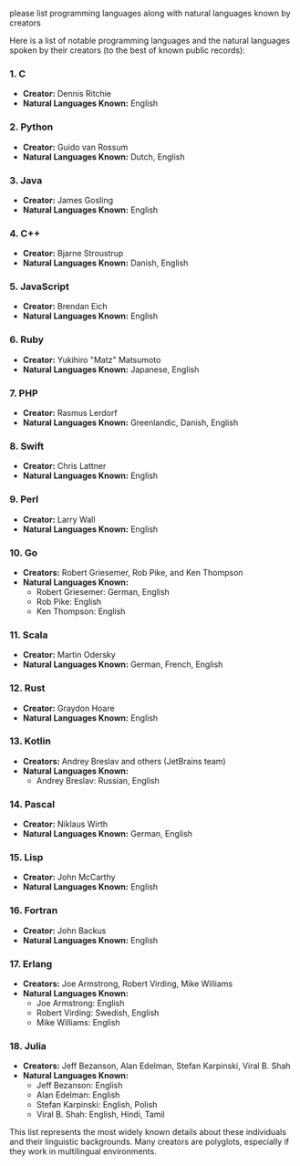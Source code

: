 please list programming languages along with natural languages known by creators

Here is a list of notable programming languages and the natural languages spoken by their creators (to the best of known public records):

### 1. **C**
   - **Creator:** Dennis Ritchie
   - **Natural Languages Known:** English

### 2. **Python**
   - **Creator:** Guido van Rossum
   - **Natural Languages Known:** Dutch, English

### 3. **Java**
   - **Creator:** James Gosling
   - **Natural Languages Known:** English

### 4. **C++**
   - **Creator:** Bjarne Stroustrup
   - **Natural Languages Known:** Danish, English

### 5. **JavaScript**
   - **Creator:** Brendan Eich
   - **Natural Languages Known:** English

### 6. **Ruby**
   - **Creator:** Yukihiro "Matz" Matsumoto
   - **Natural Languages Known:** Japanese, English

### 7. **PHP**
   - **Creator:** Rasmus Lerdorf
   - **Natural Languages Known:** Greenlandic, Danish, English

### 8. **Swift**
   - **Creator:** Chris Lattner
   - **Natural Languages Known:** English

### 9. **Perl**
   - **Creator:** Larry Wall
   - **Natural Languages Known:** English

### 10. **Go**
   - **Creators:** Robert Griesemer, Rob Pike, and Ken Thompson
   - **Natural Languages Known:**
     - Robert Griesemer: German, English
     - Rob Pike: English
     - Ken Thompson: English

### 11. **Scala**
   - **Creator:** Martin Odersky
   - **Natural Languages Known:** German, French, English

### 12. **Rust**
   - **Creator:** Graydon Hoare
   - **Natural Languages Known:** English

### 13. **Kotlin**
   - **Creators:** Andrey Breslav and others (JetBrains team)
   - **Natural Languages Known:**
     - Andrey Breslav: Russian, English

### 14. **Pascal**
   - **Creator:** Niklaus Wirth
   - **Natural Languages Known:** German, English

### 15. **Lisp**
   - **Creator:** John McCarthy
   - **Natural Languages Known:** English

### 16. **Fortran**
   - **Creator:** John Backus
   - **Natural Languages Known:** English

### 17. **Erlang**
   - **Creators:** Joe Armstrong, Robert Virding, Mike Williams
   - **Natural Languages Known:**
     - Joe Armstrong: English
     - Robert Virding: Swedish, English
     - Mike Williams: English

### 18. **Julia**
   - **Creators:** Jeff Bezanson, Alan Edelman, Stefan Karpinski, Viral B. Shah
   - **Natural Languages Known:**
     - Jeff Bezanson: English
     - Alan Edelman: English
     - Stefan Karpinski: English, Polish
     - Viral B. Shah: English, Hindi, Tamil

This list represents the most widely known details about these individuals and their linguistic backgrounds. Many creators are polyglots, especially if they work in multilingual environments.

